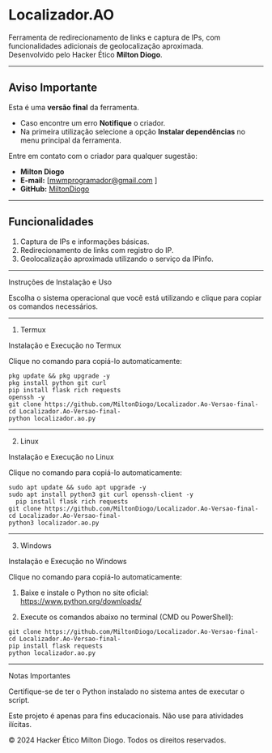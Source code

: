 
# Localizador.AO

Ferramenta de redirecionamento de links e captura de IPs, com funcionalidades adicionais de geolocalização aproximada.  
Desenvolvido pelo Hacker Ético **Milton Diogo**.

---

## **Aviso Importante**

Esta é uma **versão final** da ferramenta.  
- Caso encontre um erro **Notifique** o criador. 
- Na primeira utilização selecione a opção **Instalar dependências** no menu principal da ferramenta. 

Entre em contato com o criador para qualquer sugestão:
- **Milton Diogo**
- **E-mail:** [mwmprogramador@gmail.com ]
- **GitHub:** [MiltonDiogo](https://github.com/MiltonDiogo)

---

## **Funcionalidades**
1. Captura de IPs e informações básicas.
2. Redirecionamento de links com registro do IP.
3. Geolocalização aproximada utilizando o serviço da IPinfo.

---


Instruções de Instalação e Uso

Escolha o sistema operacional que você está utilizando e clique para copiar os comandos necessários.


---

1. Termux

Instalação e Execução no Termux

Clique no comando para copiá-lo automaticamente:

<pre>
<code onclick="navigator.clipboard.writeText(`pkg update && pkg upgrade -y
pkg install python git curl openssh -y
git clone https://github.com/MiltonDiogo/Localizador.Ao-Versao-final-
cd Localizador.Ao-Versao-final-
python localizador.ao.py`)">pkg update && pkg upgrade -y
pkg install python git curl 
pip install flask rich requests
openssh -y
git clone https://github.com/MiltonDiogo/Localizador.Ao-Versao-final-
cd Localizador.Ao-Versao-final-
python localizador.ao.py</code>
</pre>
---

2. Linux

Instalação e Execução no Linux

Clique no comando para copiá-lo automaticamente:

<pre>
<code onclick="navigator.clipboard.writeText(`sudo apt update && sudo apt upgrade -y
sudo apt install python3 git curl openssh-client -y
pip install flask rich requests
git clone https://github.com/MiltonDiogo/Localizador.Ao-Versao-final-
cd Localizador.Ao-Versao-final-
python3 localizador.ao.py`)">sudo apt update && sudo apt upgrade -y
sudo apt install python3 git curl openssh-client -y
  pip install flask rich requests
git clone https://github.com/MiltonDiogo/Localizador.Ao-Versao-final-
cd Localizador.Ao-Versao-final-
python3 localizador.ao.py</code>
</pre>
---

3. Windows

Instalação e Execução no Windows

Clique no comando para copiá-lo automaticamente:

1. Baixe e instale o Python no site oficial:
https://www.python.org/downloads/


2. Execute os comandos abaixo no terminal (CMD ou PowerShell):



<pre>
<code onclick="navigator.clipboard.writeText(`git clone https://github.com/MiltonDiogo/Localizador.Ao-Versao-final-
cd Localizador.Ao-Versao-final-
pip install flask requests
pip install flask rich requests
python localizador.ao.py`)">git clone https://github.com/MiltonDiogo/Localizador.Ao-Versao-final-
cd Localizador.Ao-Versao-final-
pip install flask requests
python localizador.ao.py</code>
</pre>
---

Notas Importantes

Certifique-se de ter o Python instalado no sistema antes de executar o script.

Este projeto é apenas para fins educacionais. Não use para atividades ilícitas.


© 2024 Hacker Ético Milton Diogo. Todos os direitos reservados.
